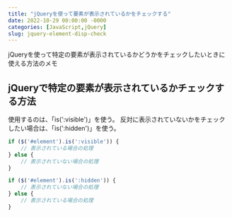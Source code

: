 ```yaml
---
title: "jQueryを使って要素が表示されているかをチェックする"
date: 2022-10-29 00:00:00 -0000
categories: [JavaScript,jQuery]
slug: jquery-element-disp-check
---
```


jQueryを使って特定の要素が表示されているかどうかをチェックしたいときに使える方法のメモ

## jQueryで特定の要素が表示されているかチェックする方法
使用するのは、「is(':visible')」を使う。
反対に表示されていないかをチェックしたい場合は、「is(':hidden')」を使う。

``` javascript
if ($('#element').is(':visible')) {
    // 表示されている場合の処理
} else {
    // 表示されていない場合の処理
}

if ($('#element').is(':hidden')) {
    // 表示されていない場合の処理
} else {
    // 表示されている場合の処理
}

```